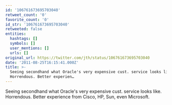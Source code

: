 ```yaml
---
id: '106761673695703040'
retweet_count: '0'
favorite_count: '0'
id_str: '106761673695703040'
retweeted: false
entities:
  hashtags: []
  symbols: []
  user_mentions: []
  urls: []
original_url: https://twitter.com/jth/status/106761673695703040
date: '2011-08-25T16:15:41.000Z'
title: >-
  Seeing secondhand what Oracle's very expensive cust. service looks like.
  Horrendous. Better experien…
---
```


Seeing secondhand what Oracle's very expensive cust. service looks like. Horrendous. Better experience from Cisco, HP, Sun, even Microsoft.